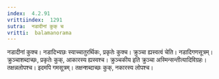 ```yaml
---
index:  4.2.91
vrittiindex:  1291
sutra:  नडादीनां कुक् च
vritti:  balamanorama 
---
```


नडादीनां कुक्च। नडादिभ्यछः स्याच्चातुरर्थिकः, प्रकृतेः कुक्च। क्रुञ्चा ह्यस्वत्वं चेति। नडादिगणसूत्रम्। क्रुञ्चाशब्दाच्छः, प्रकृतेः कुक्, आकारस्य ह्यस्वश्च। क्रुञ्चकीय इति क्रुञ्चा अस्मिन्सन्तीत्यादिविग्रहः। तक्षन्नलोपश्च। इदमपि गमसूत्रम्। तक्षन्शब्दाच्छः कुक्, नकारस्य लोपश्च।

